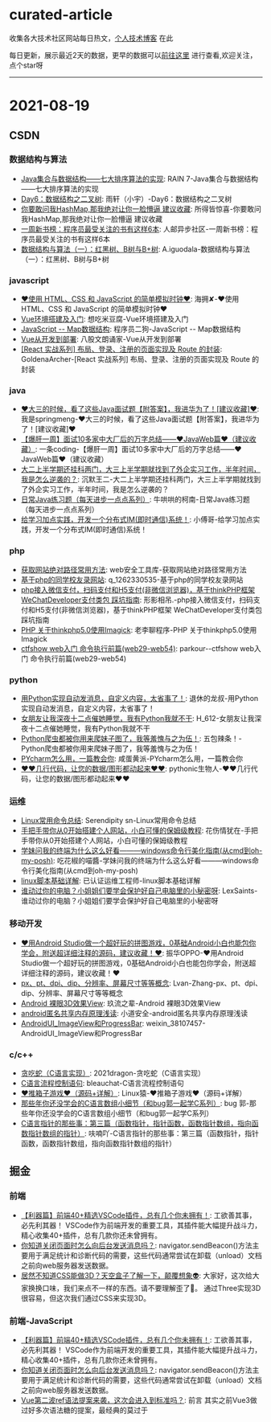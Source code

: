 # curated-article
收集各大技术社区网站每日热文，[个人技术博客](https://github.com/dravenww/blob) 在此

每日更新，展示最近2天的数据，更早的数据可以[前往这里](http://www.dravenwu.top) 进行查看,欢迎关注，点个star呀

<hr/> 

# 2021-08-19 
## CSDN 
### 数据结构与算法 
- [Java集合与数据结构——七大排序算法的实现](https://blog.csdn.net/rain67/article/details/119302122): RAIN 7-Java集合与数据结构——七大排序算法的实现 
- [Day6：数据结构之二叉树](https://blog.csdn.net/weixin_46873777/article/details/119733336): 雨轩（小宇）-Day6：数据结构之二叉树 
- [你要敢问我HashMap,那我绝对让你一脸懵逼 建议收藏](https://blog.csdn.net/TZ845195485/article/details/119682253): 所得皆惊喜-你要敢问我HashMap,那我绝对让你一脸懵逼 建议收藏 
- [一周新书榜：程序员最受关注的书有这样6本](https://blog.csdn.net/epubit17/article/details/119724376): 人邮异步社区-一周新书榜：程序员最受关注的书有这样6本 
- [数据结构与算法（一）：红黑树、B树与B+树](https://blog.csdn.net/weixin_48922154/article/details/119730802): A.iguodala-数据结构与算法（一）：红黑树、B树与B+树 

### javascript 
- [❤️使用 HTML、CSS 和 JavaScript 的简单模拟时钟❤️](https://blog.csdn.net/qq_44273429/article/details/119724717): 海拥✘-❤️使用 HTML、CSS 和 JavaScript 的简单模拟时钟❤️ 
- [Vue环境搭建及入门](https://blog.csdn.net/weixin_50823456/article/details/119786797): 想吃米豆腐-Vue环境搭建及入门 
- [JavaScript -- Map数据结构](https://blog.csdn.net/m0_47901007/article/details/119760835): 程序员二狗-JavaScript -- Map数据结构 
- [Vue从开发到部署](https://blog.csdn.net/qq_43768530/article/details/119789986): 八股文朗诵家-Vue从开发到部署 
- [[React 实战系列] 布局、登录、注册的页面实现及 Route 的封装](https://blog.csdn.net/weixin_42938619/article/details/119765349): GoldenaArcher-[React 实战系列] 布局、登录、注册的页面实现及 Route 的封装 

### java 
- [❤️大三的时候，看了这些Java面试题【附答案】，我进华为了！[建议收藏]❤️](https://blog.csdn.net/mengchuan6666/article/details/119771358): 我是springmeng-❤️大三的时候，看了这些Java面试题【附答案】，我进华为了！[建议收藏]❤️ 
- [【爆肝一周】面试10多家中大厂后的万字总结——❤️JavaWeb篇❤️（建议收藏）](https://blog.csdn.net/skylibiao/article/details/119782272): 一条coding-【爆肝一周】面试10多家中大厂后的万字总结——❤️JavaWeb篇❤️（建议收藏） 
- [大二上半学期还挂科两门，大三上半学期就找到了外企实习工作，半年时间，我是怎么逆袭的？](https://blog.csdn.net/qing_gee/article/details/119751059): 沉默王二-大二上半学期还挂科两门，大三上半学期就找到了外企实习工作，半年时间，我是怎么逆袭的？ 
- [日常Java练习题（每天进步一点点系列）](https://blog.csdn.net/weixin_43883917/article/details/119790970): 牛哄哄的柯南-日常Java练习题（每天进步一点点系列） 
- [给学习加点实践，开发一个分布式IM(即时通信)系统！](https://blog.csdn.net/Yao__Shun__Yu/article/details/119763582): 小傅哥-给学习加点实践，开发一个分布式IM(即时通信)系统！ 

### php 
- [获取网站绝对路径常用方法](https://blog.csdn.net/weixin_41489908/article/details/119716382): web安全工具库-获取网站绝对路径常用方法 
- [基于php的同学校友录网站](https://blog.csdn.net/q_1262330535/article/details/119674550): q_1262330535-基于php的同学校友录网站 
- [php接入微信支付，扫码支付和H5支付(非微信浏览器)，基于thinkPHP框架 WeChatDeveloper支付类包 踩坑指南](https://blog.csdn.net/weixin_45809825/article/details/119751942): 形影相吊.-php接入微信支付，扫码支付和H5支付(非微信浏览器)，基于thinkPHP框架 WeChatDeveloper支付类包 踩坑指南 
- [PHP 关于thinkphp5.0使用Imagick](https://blog.csdn.net/qq_29518171/article/details/119737535): 老李聊程序-PHP 关于thinkphp5.0使用Imagick 
- [ctfshow web入门 命令执行前篇(web29-web54)](https://blog.csdn.net/ccfly1012/article/details/119790179): parkour--ctfshow web入门 命令执行前篇(web29-web54) 

### python 
- [用Python实现自动发消息，自定义内容，太省事了！](https://blog.csdn.net/zhiguigu/article/details/119729103): 退休的龙叔-用Python实现自动发消息，自定义内容，太省事了！ 
- [女朋友让我深夜十二点催她睡觉，我有Python我就不干](https://blog.csdn.net/weixin_52132159/article/details/119785717): H_612-女朋友让我深夜十二点催她睡觉，我有Python我就不干 
- [Python爬虫都被你用来爬妹子图了，我等羞愧与之为伍！](https://blog.csdn.net/AI19970205/article/details/119676901): 五包辣条！-Python爬虫都被你用来爬妹子图了，我等羞愧与之为伍！ 
- [PYcharm怎么用，一篇教会你](https://blog.csdn.net/hanjinjuan/article/details/119766961): 咸蛋黄派-PYcharm怎么用，一篇教会你 
- [❤️❤️几行代码，让您的数据/图形都动起来❤️❤️](https://blog.csdn.net/qq_21478261/article/details/119685149): pythonic生物人-❤️❤️几行代码，让您的数据/图形都动起来❤️❤️ 

### 运维 
- [Linux常用命令总结](https://blog.csdn.net/qq_45704528/article/details/119720386): Serendipity  sn-Linux常用命令总结 
- [手把手带你从0开始搭建个人网站，小白可懂的保姆级教程](https://blog.csdn.net/qq_31762741/article/details/119719271): 花伤情犹在-手把手带你从0开始搭建个人网站，小白可懂的保姆级教程 
- [学妹问我的终端为什么这么好看———windows命令行美化指南(从cmd到oh-my-posh)](https://blog.csdn.net/m0_51908955/article/details/119790643): 吃花椒的喵醬-学妹问我的终端为什么这么好看———windows命令行美化指南(从cmd到oh-my-posh) 
- [linux脚本基础详解](https://blog.csdn.net/qq_60200126/article/details/119740400): 已认证运维工程师-linux脚本基础详解 
- [谁动过你的电脑？小姐姐们要学会保护好自己电脑里的小秘密呀](https://blog.csdn.net/weixin_42350212/article/details/119655813): LexSaints-谁动过你的电脑？小姐姐们要学会保护好自己电脑里的小秘密呀 

### 移动开发 
- [❤️用Android Studio做一个超好玩的拼图游戏，0基础Android小白也能包你学会，附送超详细注释的源码，建议收藏！❤️](https://blog.csdn.net/qq_42257666/article/details/119753810): 振华OPPO-❤️用Android Studio做一个超好玩的拼图游戏，0基础Android小白也能包你学会，附送超详细注释的源码，建议收藏！❤️ 
- [px、pt、dpi、dip、分辨率、屏幕尺寸等等概念](https://blog.csdn.net/weixin_43972437/article/details/119717046): Lvan-Zhang-px、pt、dpi、dip、分辨率、屏幕尺寸等等概念 
- [Android 裸眼3D效果View](https://blog.csdn.net/number_cmd9/article/details/119722039): 玖流之辈-Android 裸眼3D效果View 
- [android匿名共享内存原理浅读](https://blog.csdn.net/c_kongfei/article/details/119790367): 小道安全-android匿名共享内存原理浅读 
- [AndroidUI_ImageView和ProgressBar](https://blog.csdn.net/weixin_38107457/article/details/119791694): weixin_38107457-AndroidUI_ImageView和ProgressBar 

### c/c++ 
- [贪吃蛇（C语言实现）](https://blog.csdn.net/chenlong_cxy/article/details/119765659): 2021dragon-贪吃蛇（C语言实现） 
- [C语言流程控制语句](https://blog.csdn.net/bleauchat/article/details/119741644): bleauchat-C语言流程控制语句 
- [❤️推箱子游戏❤️（源码+详解）](https://blog.csdn.net/u011074149/article/details/119771312): Linux猿-❤️推箱子游戏❤️（源码+详解） 
- [那些年你还没学会的C语言数组小细节（和bug郭一起学C系列）](https://blog.csdn.net/weixin_52345071/article/details/119720553): bug 郭-那些年你还没学会的C语言数组小细节（和bug郭一起学C系列） 
- [C语言指针的那些事：第三篇（函数指针，指针函数，函数指针数组，指向函数指针数组的指针）](https://blog.csdn.net/m0_46606290/article/details/119714281): 呋喃吖-C语言指针的那些事：第三篇（函数指针，指针函数，函数指针数组，指向函数指针数组的指针） 

## 掘金 
### 前端 
- [【利器篇】前端40+精选VSCode插件，总有几个你未拥有！](https://juejin.cn/post/6997186741866070023): 工欲善其事，必先利其器！ VSCode作为前端开发的重要工具，其插件能大幅提升战斗力，精心收集40+插件，总有几款你还未曾拥有。 
- [你知道关闭页面时怎么向后台发送消息吗？](https://juejin.cn/post/6997016317635084319): navigator.sendBeacon()方法主要用于满足统计和诊断代码的需要，这些代码通常尝试在卸载（unload）文档之前向web服务器发送数据。 
- [居然不知道CSS能做3D？天空盒子了解一下，颠覆想象👽](https://juejin.cn/post/6997697496176820255): 大家好，这次给大家换换口味，我们来点不一样的东西。请不要理解歪了🐶。 通过Three实现3D很容易，但这次我们通过CSS来实现3D。 

### 前端-JavaScript 
- [【利器篇】前端40+精选VSCode插件，总有几个你未拥有！](https://juejin.cn/post/6997186741866070023): 工欲善其事，必先利其器！ VSCode作为前端开发的重要工具，其插件能大幅提升战斗力，精心收集40+插件，总有几款你还未曾拥有。 
- [你知道关闭页面时怎么向后台发送消息吗？](https://juejin.cn/post/6997016317635084319): navigator.sendBeacon()方法主要用于满足统计和诊断代码的需要，这些代码通常尝试在卸载（unload）文档之前向web服务器发送数据。 
- [Vue第二波ref语法提案来袭，这次会进入到标准吗？](https://juejin.cn/post/6997186627781001229): 前言 其实之前Vue3做过好多次语法糖的提案，最经典的莫过于<script setup>提案。但一开始这个提案夹杂着ref语法糖，所以很多批评的声音接踵而来：什么Vue又开始创造新概念啦、不忠于Jav 

### 前端-Vue.js 
- [Vue第二波ref语法提案来袭，这次会进入到标准吗？](https://juejin.cn/post/6997186627781001229): 前言 其实之前Vue3做过好多次语法糖的提案，最经典的莫过于<script setup>提案。但一开始这个提案夹杂着ref语法糖，所以很多批评的声音接踵而来：什么Vue又开始创造新概念啦、不忠于Jav 
- [Vue 3.2 发布了，那尤雨溪是怎么发布 Vue.js 的？](https://juejin.cn/post/6997943192851054606): 1. 熟悉 vuejs 发布流程 2. 学会调试 nodejs 代码 3. 动手优化公司项目发布流程 
- [App开发新选择：使用 Vue Native 构建移动应用](https://juejin.cn/post/6997293636681482253): Vue Native 是一个 JavaScript 框架，旨在使用 JavaScript 构建可以在 Android 和 iOS 上运行的跨平台移动应用程序。通过封装 React Native，开发人 

### 前端-React.js 
- [vite + react + ts 手摸手做项目系列二 （实战篇）](https://juejin.cn/post/6997560918418653198): 传送门 vite + react + ts 手摸手做项目系列一 （项目配置篇） github地址（github的更新速度比文档要快，文档要追加大量注释）github地址 前言 这篇实战篇文章，我改了很 
- [5 分钟搞懂面试官必问 React 题（一）](https://juejin.cn/post/6997269945394397197): 这是我参与8月更文挑战的第17天，活动详情查看：8月更文挑战 说说对 React Hooks 的理解？解决了什么问题？ 一、是什么 Hook 是 React 16.8 的新增特性。它可以让你在不编写  
- [React状态管理一些思考（中篇）--Redux](https://juejin.cn/post/6997376981599780878): Redux是Dan Abramov在2015年发布，是React生态里最火的状态管理库，源码十分的简洁，但是其扩展的生态却十分丰富，设计思想非常🐂，下面让我们一起来学习... 

### 前端-CSS 
- [居然不知道CSS能做3D？天空盒子了解一下，颠覆想象👽](https://juejin.cn/post/6997697496176820255): 大家好，这次给大家换换口味，我们来点不一样的东西。请不要理解歪了🐶。 通过Three实现3D很容易，但这次我们通过CSS来实现3D。 
- [CSS 奇思妙想 | 使用 resize 实现强大的图片拖拽切换预览功能](https://juejin.cn/post/6997224854554411045): 本文将介绍一个非常有意思的功能，使用纯 CSS 利用 resize 实现强大的图片切换预览功能。类似于这样： 思路 首先，要实现这样一个效果如果不要求可以拖拽，其实有非常多的办法。 将两张图片叠加在一 
- [🥕初识当红框架Tailwind CSS](https://juejin.cn/post/6997011885547585549): Tailwind CSS 是一个功能类优先的 CSS 框架，它集成了诸如 `flex`, `pt-4`, `text-center` 和 `rotate-90` 这样的的类，它们能直接在脚本标记语言中 

### 前端-算法 
- [LeetCode 79.单词搜索 - JavaScript（深度优先遍历 + 回溯）](https://juejin.cn/post/6997605748544913415): 这是我参与8月更文挑战的第18天，活动详情查看：8月更文挑战 LeetCode 79.单词搜索 - JavaScript 题目描述 给定一个二维网格和一个单词，找出该单词是否存在于网格中。 单词必须按 
- [LeetCode 53.最大子序列和 - JavaScript(DP+原地DP+贪心+分治)](https://juejin.cn/post/6997282118980075528): 这是我参与8月更文挑战的第17天，活动详情查看：8月更文挑战 LeetCode 53.最大子序列和 - JavaScript 题目描述：给定一个整数数组 nums ，找到一个具有最大和的连续子数组（子 
- [Code review 居然是个数学问题? 从二向箔说起！](https://juejin.cn/post/6997233078972186654): 写代码有两件最重要的事情，一是仰望星空，二是脚踏实地。在搞code review之前，我们先看一张星空的图，梵高的星空： 看到了这张星空，不知道读过《三体》的同学是不是联想到了二向箔。 即使是没有看过 

### 前端-面试 
- [「硬核JS」图解Promise迷惑行为｜运行机制补充](https://juejin.cn/post/6997968693414084644): 如果你对Promise+Eventloop相关执行顺序相关的题目感到无语以及不解，那可能需要看看此文，彻底Get Promise的执行顺序！ 
- [5 分钟搞懂面试官必问 React 题（一）](https://juejin.cn/post/6997269945394397197): 这是我参与8月更文挑战的第17天，活动详情查看：8月更文挑战 说说对 React Hooks 的理解？解决了什么问题？ 一、是什么 Hook 是 React 16.8 的新增特性。它可以让你在不编写  
- [零代码以“王者荣耀”为例解析设计七原则，助你面试拿“五杀”](https://juejin.cn/post/6997010742553608223): 面试设计原则还在死记硬背？一文助你深入理解设计模式七大原则。 所有举例都是王者荣耀相关内容，为了增加阅读兴趣和方便掌握这个七大原则，我已经用尽毕生所学，进来看看吧~ 

### 前端-TypeScript 
- [Typescript 类型的本质是什么](https://juejin.cn/post/6997465633432535047): 类型 类型指的是变量的类型，而变量是一块内存空间，不同类型的变量会占用不同的字节数，而且可以做的操作也不同。number、boolean、string 等类型的变量会占用不同的内存大小。 类型分为基础 
- [使用vue3.x + typescript + tsx基于element-plus开发一个搜索组件](https://juejin.cn/post/6997796393460957215): 简介 由于业务需要，本人需要开发一个基于element-plus的表单组件集成的搜索组件（效果如下图），效果为通过对组件以JSON Schema的方式传入配置项的json达到动态渲染的效果。本文主要记 
- [TypeScript-函数详解](https://juejin.cn/post/6997237723534737422): TypeScript日常学习笔记整理，如有不对，希望大家多多指教，同时，我也希望自己的整理的东西，能帮助一些同学，让我们共同进步 

### 前端-Node.js 
- [【玩转掘金】 我的赞，我的💗，都给了谁，有你吗？](https://juejin.cn/post/6997558431481593893): 进入个人主页一看，自己已经给别人点赞过千了，我滴个神。我的这些💗，都给了谁呢，追寻真像，自己动手实现一个吧。 
- [带你入坑Nodejs(七)](https://juejin.cn/post/6997208508458336292): 这是我参与8月更文挑战的第13天，活动详情查看:8月更文挑战 不要纳闷怎么讲数据库了，后续会讲到 node 链接数据库操作数据库，所有先讲一下MySQL数据库 MySQL数据库 1.1 什么是数据库  
- [从koa-body入手分析Node.js文件上传流程](https://juejin.cn/post/6997060777462988837): 如何在Koa服务中处理接收上传的文件数据？ 为什么配置了multipart就可以在ctx.request.files拿到呢？ koa-body是如何进行处理的呢？ 

### 前端-Webpack 
- [我的webpack进化史-构建篇](https://juejin.cn/post/6997714049219690532): webpack热更新是如何实现？babel是干什么的？webpack中react，vue是如何加载的？ 
- [webpack5升级指南（附打包性能优化大全）](https://juejin.cn/post/6997227418113032200): webpack5升级有哪些问题，升级webpack5之后如何做性能优化，哪些优化项是比较重要的？这篇文章告诉你答案 
- [wp2vite ~ 让webpack项目支持vite](https://juejin.cn/post/6997235570300682248): 一个前端项目转换工具，可以让webpack项目支持vite。 wp2vite 不会删除你的项目的webpack的配置文件，但是会在你的项目中插入vite的配置文件。 

### 前端-微信小程序 

### 前端-HTML 
- [静态网页与动态网页有什么区别？](https://juejin.cn/post/6997271802867089416): 本文已参与掘金创作者训练营第三期「高产更文」赛道，详情查看：掘力计划｜创作者训练营第三期正在进行，「写」出个人影响力。 什么是网页？ 首先，我们需要了解什么是网页和网站，以及它们有何不同。为此，让我们 
- [【HTML干货分享 | 建议收藏】挑战最短时间带你走进HTML（十八）](https://juejin.cn/post/6997535282757287950): 感激相遇 你好 我是阿ken transition-property 属性用于指定应用过渡效果的 CSS 属性的名称，其过渡效果通常在用户将指针移动到元素上时发生。当指定的 CSS 属性改变时，过渡效 
- [使用 HTML、CSS、JS 和 API 制作一个很棒的天气 Web 应用程序](https://juejin.cn/post/6997647786632019999): 本文已参与掘金创作者训练营第三期「高产更文」赛道，详情查看：掘力计划｜创作者训练营第三期正在进行，「写」出个人影响力。 ⛅ Weather.io ☔ 很高兴又见面了！😊 今天我将制作一个很棒的🌦天气应 

### 前端-Flutter 
- [Flutter 重识 NestedScrollView ](https://juejin.cn/post/6997202342655311879): 前言 extended_nested_scroll_view 是我的第一个上传到 pub.dev 的 Flutter 组件. 一晃眼都快3年了，经历了43个版本迭代，功能稳定，代码与官方同步。 而我最 
- [在Flutter里实现一个开心农场地块布局！Web前端工程师也可以看看，作为Flutter入门。](https://juejin.cn/post/6997253893046403109): 前言 半个月前，有一位B站的小兄弟加我微信，咨询我这种地图在Flutter里如何实现... 类似的东西，我以前用flash做过，在小程序里也实现过。虽然我对Flutter不算是特别熟悉，但没觉得有多难 
- [flutter + getx 最佳实践](https://juejin.cn/post/6997283367045562375): 基于getx实现的全新flutter getx模版，适用于中大型项目的开发。最新版本的空安全、view 和 state 自动响应等功能。 

### 前端-LeetCode 
- [剑指 offer 每日两题 | 07/09](https://juejin.cn/post/6997770713549537287): 今天的题目是剑指offer的第7题和第9题，重建二叉树和使用两个栈实现队列的执行方式，如果你也有想刷算法题的想法，不妨一起呀 
- [LeetCode 102.二叉树的层次遍历 - JavaScript](https://juejin.cn/post/6997927996099133454): 这是我参与8月更文挑战的第19天，活动详情查看：8月更文挑战 LeetCode 102.二叉树的层次遍历 - JavaScript 题目描述 给定一个二叉树，返回其按层次遍历的节点值。 （即逐层地，从 
- [力扣刷题👊【290. 单词规律】](https://juejin.cn/post/6997008458646028318): 这是我参与8月更文挑战的第 16 天，活动详情查看：8月更文挑战 题目链接 290. 单词规律 题目描述 给定一种规律 pattern 和一个字符串 str ，判断 str 是否遵循相同的规律。 这里 

### 前端-浏览器 
- [ShowMeBug 中如何科学的识别用户浏览器？](https://juejin.cn/post/6998065914696433672): 用户不能直接去网上获取信息，需要一个软件作为载体去代表用户，网站的服务者可以通过 User-Agent 头来判断用户使用了什么浏览器，当然也可以根据 User-Agent 的内容来提供差异化的服务。 
- [浏览器页面渲染的核心流程详解](https://juejin.cn/post/6997362815442894879): 本文已参与掘金创作者训练营第三期「话题写作」赛道，详情查看：掘力计划｜创作者训练营第三期正在进行，「写」出个人影响力。 前言 吃饱饭才有力气写代码~ 这一部分以前也是了解的一知半解的，现在就趁这个机会 
- [彻底搞懂：浏览器从URL输入到页面展现到底发生了什么？](https://juejin.cn/post/6997345616078569508): 面试常被问到：浏览器从URL输入到页面展现到底发生了什么？这也算一个前端面试经典问题了，本文就带你彻底了解面试官到底问这个问题想让你回答些什么。 

### 后端 
- [Service层的接口是不是多此一举？](https://juejin.cn/post/6996991162707869703): 今天我们要探讨的问题是：Service层需要接口？ 现在结合我参与的项目以及阅读的一些项目源码来看。如果「项目中使用了像Spring这样的依赖注入框架，那可以不用接口」！ 先来说说为什么使用了依赖注入 
- [大学四年一路走来，我把这些私藏的算法学习工具全贡献出来了！](https://juejin.cn/post/6997188984988254222): 大家都知道，数据结构和算法一直是学习编程和求职路上的一个大的拦路虎，而且不管是大厂还是小厂，在笔试和面试时都是在重点考察数据结构+算法题。 这篇文章就把自己当时在学习数据结构和算法路上私藏的一些比较好 
- [5秒到1秒，记一次效果“非常”显著的性能优化](https://juejin.cn/post/6997944097155579934): 性能优化，有时候看起来是一个比较虚的技术需求。除非代码慢的已经让人无法忍受，否则，很少有公司会有觉悟投入资源去做这些工作。即使你有了性能指标数据，也很难说服领导做一个由耗时300ms降低到150ms的 

### Android 
- [Jetpack新成员SplashScreen：打造全新的App启动画面](https://juejin.cn/post/6997217571208445965): Jetpack框架集合默默推出了新成员SplashScreen，目的是让低版本设备能应用上Android 12全新的应用启动效果。本文带你感受它的炫酷玩法，以及探究它背后的技术原理！ 
- [【Gradle7.0】依赖统一管理的全新方式，了解一下~](https://juejin.cn/post/6997396071055900680): Gralde7.0新特性，Catalog支持在项目间共享依赖,支持在单独的文件中配置依赖，支持版本号与依赖名分离，可以在多个依赖间共享版本号，支持将经常一起使用的依赖打包成依赖组 
- [面试官还问Handler？那我要给你讲个故事](https://juejin.cn/post/6995854886386532388): 面试官，你坐好，听听我这个故事吹的怎么样？ Handler的相关博客太多了，随便一搜都一大把，但是基本都是上来就贴源码，讲姿势，短时间不太好弄明白整体的关系，和流程，本文就以生活点餐的例子再结合源码原 

### IOS 
- [解读短小精悍的 Then 框架](https://juejin.cn/post/6997222166840213534): Then 框架的核心代码不到 80 行，但是目前已经获得了 3.5k 的 star，着实让人佩服。所以我感觉一个优秀的框架不在于多么庞大，而在是不是切实解决了开发者的某个痛点，提供了确切的帮助。 
- [8天让iOS开发者上手Flutter之六](https://juejin.cn/post/6997316691839418405): 发现了一个宝藏网址，这里讲解的flutter实战比我写的靠谱多了。 准备网络数据 这一步不是很重要，提供一些假数据而已，不是重点嫌麻烦的可以跳过。 先介绍一个网址：http://rap2.taobao 
- [iOS摸鱼周报 第二十三期](https://juejin.cn/post/6996844199681196045): 本期概要 本期话题 @zhangferry：上周跟 @展菲 聊过之后，有了访谈各位博主的想法。博主 + 访谈，一方面可以给大家介绍优秀的开发者，另一方面访谈的形式方便近距离了解博主，学习他们思考和学习 

## GitHub 
### Javascript 
- [axios/axios](https://github.com/axios/axios): Promise based HTTP client for the browser and node.js 
- [ryanmcdermott/clean-code-javascript](https://github.com/ryanmcdermott/clean-code-javascript): Clean Code concepts adapted for JavaScript 
- [lutzroeder/netron](https://github.com/lutzroeder/netron): Visualizer for neural network, deep learning, and machine learning models 
- [smiek2221/scripts](https://github.com/smiek2221/scripts):  
- [cypress-io/cypress](https://github.com/cypress-io/cypress): Fast, easy and reliable testing for anything that runs in a browser. 
- [microsoft/playwright](https://github.com/microsoft/playwright): Node.js library to automate Chromium, Firefox and WebKit with a single API 
- [Marak/faker.js](https://github.com/Marak/faker.js): generate massive amounts of realistic fake data in Node.js and the browser 
- [Leaflet/Leaflet](https://github.com/Leaflet/Leaflet): JavaScript library for mobile-friendly interactive maps 
- [Koenkk/zigbee2mqtt](https://github.com/Koenkk/zigbee2mqtt): Zigbeeto MQTT bridge, get rid of your proprietary Zigbee bridges 
- [OAI/OpenAPI-Specification](https://github.com/OAI/OpenAPI-Specification): The OpenAPI Specification Repository 

### Vue 
- [anncwb/vue-vben-admin](https://github.com/anncwb/vue-vben-admin): A modern vue admin. It is based on Vue3, vite and TypeScript. It's fast！ 
- [hoppscotch/hoppscotch](https://github.com/hoppscotch/hoppscotch): Open source API development ecosystem 
- [jekip/naive-ui-admin](https://github.com/jekip/naive-ui-admin): Naive Ui Admin 是一个基于 vue3,vite2,TypeScript 的中后台解决方案，它使用了最新的前端技术栈，并提炼了典型的业务模型，页面，包括二次封装组件、动态菜单、权限校验、粒子化权限控制等功能，它可以帮助你快速搭建企业级中后台项目，相信不管是从新技术使用还是其他方面，都能帮助到你，持续更新中。 
- [cmdparkour/vue-admin-box](https://github.com/cmdparkour/vue-admin-box): element-plus and vue3 admin box. 
- [beekeeper-studio/beekeeper-studio](https://github.com/beekeeper-studio/beekeeper-studio): Modern and easy to use SQL client for MySQL, Postgres, SQLite, SQL Server, and more. Linux, MacOS, and Windows. 
- [element-plus/element-plus](https://github.com/element-plus/element-plus): A Vue.js 3.0 UI Library made by Element team 
- [ElemeFE/element](https://github.com/ElemeFE/element): A Vue.js 2.0 UI Toolkit for Web 
- [iczer/vue-antd-admin](https://github.com/iczer/vue-antd-admin): Ant Design Pro's implementation with Vue 
- [vuejs/docs](https://github.com/vuejs/docs): Vue 3 core documentation 
- [vueComponent/ant-design-vue-pro](https://github.com/vueComponent/ant-design-vue-pro): 👨🏻‍💻👩🏻‍💻 Use Ant Design Vue like a Pro! 

### Typescript 
- [antfu/vitesse](https://github.com/antfu/vitesse): Opinionated Vite Starter Template 
- [microsoft/vscode](https://github.com/microsoft/vscode): Visual Studio Code 
- [angular/components](https://github.com/angular/components): Component infrastructure and Material Design components for Angular 
- [calendso/calendso](https://github.com/calendso/calendso): The open-source Calendly alternative. 
- [appsmithorg/appsmith](https://github.com/appsmithorg/appsmith): Build custom CRUD apps that talk to any API or database. All without HTML or CSS. 
- [facebook/flipper](https://github.com/facebook/flipper): A desktop debugging platform for mobile developers. 
- [hashicorp/terraform-cdk](https://github.com/hashicorp/terraform-cdk): Define infrastructure resources using programming constructs and provision them using HashiCorp Terraform 
- [alibaba/designable](https://github.com/alibaba/designable): Make everything designable 
- [apollographql/apollo-client](https://github.com/apollographql/apollo-client): A fully-featured, production ready caching GraphQL client for every UI framework and GraphQL server. 
- [eclipse-theia/theia](https://github.com/eclipse-theia/theia): Eclipse Theia is a cloud & desktop IDE framework implemented in TypeScript. 

### Python 
- [ms-jpq/coq_nvim](https://github.com/ms-jpq/coq_nvim): Fast as FUCK nvim completion. SQLite, concurrent scheduler, hundreds of hours of optimization. 
- [babysor/Realtime-Voice-Clone-Chinese](https://github.com/babysor/Realtime-Voice-Clone-Chinese): AI拟声: 5秒内克隆您的声音并生成任意语音内容 Clone a voice in 5 seconds to generate arbitrary speech in real-time 
- [swisskyrepo/PayloadsAllTheThings](https://github.com/swisskyrepo/PayloadsAllTheThings): A list of useful payloads and bypass for Web Application Security and Pentest/CTF 
- [andymccurdy/redis-py](https://github.com/andymccurdy/redis-py): Redis Python Client 
- [pandas-dev/pandas](https://github.com/pandas-dev/pandas): Flexible and powerful data analysis / manipulation library for Python, providing labeled data structures similar to R data.frame objects, statistical functions, and much more 
- [bokeh/bokeh](https://github.com/bokeh/bokeh): Interactive Data Visualization in the browser, from Python 
- [freqtrade/freqtrade](https://github.com/freqtrade/freqtrade): Free, open source crypto trading bot 
- [rwightman/pytorch-image-models](https://github.com/rwightman/pytorch-image-models): PyTorch image models, scripts, pretrained weights -- ResNet, ResNeXT, EfficientNet, EfficientNetV2, NFNet, Vision Transformer, MixNet, MobileNet-V3/V2, RegNet, DPN, CSPNet, and more 
- [PaddlePaddle/PaddleSeg](https://github.com/PaddlePaddle/PaddleSeg): End-to-end image segmentation kit based on PaddlePaddle. 
- [Udyz/proxyshell-auto](https://github.com/Udyz/proxyshell-auto): Automatic ProxyShell Exploit 

### Go 
- [go-sql-driver/mysql](https://github.com/go-sql-driver/mysql): Go MySQL Driver is a MySQL driver for Go's (golang) database/sql package 
- [grafana/k6](https://github.com/grafana/k6): A modern load testing tool, using Go and JavaScript - 
- [banzaicloud/bank-vaults](https://github.com/banzaicloud/bank-vaults): A Vault swiss-army knife: a K8s operator, Go client with automatic token renewal, automatic configuration, multiple unseal options and more. A CLI tool to init, unseal and configure Vault (auth methods, secret engines). Direct secret injection into Pods. 
- [filecoin-project/lotus](https://github.com/filecoin-project/lotus): Implementation of the Filecoin protocol, written in Go 
- [aws/aws-sdk-go](https://github.com/aws/aws-sdk-go): AWS SDK for the Go programming language. 
- [crossplane/crossplane](https://github.com/crossplane/crossplane): Manage any infrastructure your applications need directly from Kubernetes 
- [mattn/go-generics-example](https://github.com/mattn/go-generics-example): Example code for Go generics 
- [drk1wi/Modlishka](https://github.com/drk1wi/Modlishka): Modlishka. Reverse Proxy. 
- [naiba/nezha](https://github.com/naiba/nezha): 哪吒监控 一站式轻监控轻运维系统。支持系统状态、HTTP、TCP、Ping 监控报警，命令批量执行和计划任务。 
- [golang/go](https://github.com/golang/go): The Go programming language 

### Php 
- [stevenlei/codingstarter-forum](https://github.com/stevenlei/codingstarter-forum):  
- [symfony/symfony](https://github.com/symfony/symfony): The Symfony PHP framework 
- [magento/magento2](https://github.com/magento/magento2): All Submissions you make to Magento Inc. ("Magento") through GitHub are subject to the following terms and conditions: (1) You grant Magento a perpetual, worldwide, non-exclusive, no charge, royalty free, irrevocable license under your applicable copyrights and patents to reproduce, prepare derivative works of, display, publically perform, subli… 
- [jeroennoten/Laravel-AdminLTE](https://github.com/jeroennoten/Laravel-AdminLTE): Easy AdminLTE integration with Laravel 
- [krayin/laravel-crm](https://github.com/krayin/laravel-crm): Free & Opensource Laravel CRM solution for SMEs and Enterprises for complete customer lifecycle management. 
- [codeigniter4/CodeIgniter4](https://github.com/codeigniter4/CodeIgniter4): Open Source PHP Framework (originally from EllisLab) 
- [koel/koel](https://github.com/koel/koel): A personal music streaming server that works. 
- [elementor/elementor](https://github.com/elementor/elementor): The most advanced frontend drag & drop page builder. Create high-end, pixel perfect websites at record speeds. Any theme, any page, any design. 
- [snipe/snipe-it](https://github.com/snipe/snipe-it): A free open source IT asset/license management system 
- [spatie/laravel-permission](https://github.com/spatie/laravel-permission): Associate users with roles and permissions 

### Rust 
- [tauri-apps/tauri](https://github.com/tauri-apps/tauri): Build smaller, faster, and more secure desktop applications with a web frontend. 
- [metaplex-foundation/metaplex](https://github.com/metaplex-foundation/metaplex): The Metaplex protocol 
- [Spu7Nix/SPWN-language](https://github.com/Spu7Nix/SPWN-language): A language for Geometry Dash triggers 
- [diesel-rs/diesel](https://github.com/diesel-rs/diesel): A safe, extensible ORM and Query Builder for Rust 
- [jpochyla/psst](https://github.com/jpochyla/psst): Fast and multi-platform Spotify client with native GUI 
- [gfx-rs/wgpu](https://github.com/gfx-rs/wgpu): Safe and portable GPU abstraction in Rust, implementing WebGPU API. 
- [apache/arrow-datafusion](https://github.com/apache/arrow-datafusion): Apache Arrow DataFusion and Ballista query engines 
- [rust-unofficial/awesome-rust](https://github.com/rust-unofficial/awesome-rust): A curated list of Rust code and resources. 
- [rust-lang/rust-clippy](https://github.com/rust-lang/rust-clippy): A bunch of lints to catch common mistakes and improve your Rust code 
- [project-serum/anchor](https://github.com/project-serum/anchor): Solana Sealevel Framework 

### Object-C 
- [SDWebImage/SDWebImage](https://github.com/SDWebImage/SDWebImage): Asynchronous image downloader with cache support as a UIImageView category 
- [Instagram/IGListKit](https://github.com/Instagram/IGListKit): A data-driven UICollectionView framework for building fast and flexible lists. 
- [WenchaoD/FSCalendar](https://github.com/WenchaoD/FSCalendar): A fully customizable iOS calendar library, compatible with Objective-C and Swift 
- [realm/realm-cocoa](https://github.com/realm/realm-cocoa): Realm is a mobile database: a replacement for Core Data & SQLite 
- [firebase/firebase-ios-sdk](https://github.com/firebase/firebase-ios-sdk): Firebase iOS SDK 
- [AFNetworking/AFNetworking](https://github.com/AFNetworking/AFNetworking): A delightful networking framework for iOS, macOS, watchOS, and tvOS. 
- [adjust/ios_sdk](https://github.com/adjust/ios_sdk): This is the iOS SDK of 
- [facebook/facebook-ios-sdk](https://github.com/facebook/facebook-ios-sdk): Used to integrate the Facebook Platform with your iOS & tvOS apps. 
- [expo/expo](https://github.com/expo/expo): An open-source platform for making universal native apps with React. Expo runs on Android, iOS, and the web. 
- [jdg/MBProgressHUD](https://github.com/jdg/MBProgressHUD): MBProgressHUD + Customizations 



<hr/> 

# 2021-08-18 
## CSDN 
### 数据结构与算法 
- [Java集合与数据结构——七大排序算法的实现](https://blog.csdn.net/rain67/article/details/119302122): RAIN 7-Java集合与数据结构——七大排序算法的实现 
- [❤️《画解数据结构》全网最全栈总结，九个动画组图轮播，不懂都难❤️（建议收藏）](https://blog.csdn.net/WhereIsHeroFrom/article/details/119580434): 英雄哪里出来-❤️《画解数据结构》全网最全栈总结，九个动画组图轮播，不懂都难❤️（建议收藏） 
- [日常Java练习题（每天进步一点点系列）](https://blog.csdn.net/weixin_43883917/article/details/119760857): 牛哄哄的柯南-日常Java练习题（每天进步一点点系列） 
- [大学四年一路走来，我把这些私藏的算法学习工具全贡献出来了！](https://blog.csdn.net/wangshuaiwsws95/article/details/119747356): CodeSheep程序羊-大学四年一路走来，我把这些私藏的算法学习工具全贡献出来了！ 
- [Day6：数据结构之二叉树](https://blog.csdn.net/weixin_46873777/article/details/119733336): 雨轩（小宇）-Day6：数据结构之二叉树 

### javascript 
- [❤️使用 HTML、CSS 和 JavaScript 的简单模拟时钟❤️](https://blog.csdn.net/qq_44273429/article/details/119724717): 海拥✘-❤️使用 HTML、CSS 和 JavaScript 的简单模拟时钟❤️ 
- [[React 实战系列] 布局、登录、注册的页面实现及 Route 的封装](https://blog.csdn.net/weixin_42938619/article/details/119765349): GoldenaArcher-[React 实战系列] 布局、登录、注册的页面实现及 Route 的封装 
- [springboot+vue前后端分离项目（后台管理系统）](https://blog.csdn.net/qq_52050769/article/details/119685283): 先养只猫-springboot+vue前后端分离项目（后台管理系统） 
- [大三实训，我用Nodejs和Vue3以及Typescript做了一个关于医院的后台管理系统 ❥(^_-)](https://blog.csdn.net/weixin_47339511/article/details/119677942): Lsx-codeShare-大三实训，我用Nodejs和Vue3以及Typescript做了一个关于医院的后台管理系统 ❥(^_-) 
- [JavaScript中开发常用方法-总结-持续更新](https://blog.csdn.net/JackieDYH/article/details/119753987): JackieDYH-JavaScript中开发常用方法-总结-持续更新 

### java 
- [Java岗大厂面试百日冲刺 - 日积月累，每日三题【Day35】—— JVM2](https://blog.csdn.net/qq_39390545/article/details/119733895): _陈哈哈-Java岗大厂面试百日冲刺 - 日积月累，每日三题【Day35】—— JVM2 
- [大二上半学期还挂科两门，大三上半学期就找到了外企实习工作，半年时间，我是怎么逆袭的？](https://blog.csdn.net/qing_gee/article/details/119751059): 沉默王二-大二上半学期还挂科两门，大三上半学期就找到了外企实习工作，半年时间，我是怎么逆袭的？ 
- [给学习加点实践，开发一个分布式IM(即时通信)系统！](https://blog.csdn.net/Yao__Shun__Yu/article/details/119763582): 小傅哥-给学习加点实践，开发一个分布式IM(即时通信)系统！ 
- [我用多线程进一步优化了亿级流量电商业务下的海量数据校对系统，性能再次提升了200%！！（全程干货，建议收藏）](https://blog.csdn.net/l1028386804/article/details/119724650): 冰 河-我用多线程进一步优化了亿级流量电商业务下的海量数据校对系统，性能再次提升了200%！！（全程干货，建议收藏） 
- [面试必问的 JVM 类加载机制，你懂了吗？](https://blog.csdn.net/v123411739/article/details/119700990): 程序员囧辉-面试必问的 JVM 类加载机制，你懂了吗？ 

### php 
- [获取网站绝对路径常用方法](https://blog.csdn.net/weixin_41489908/article/details/119716382): web安全工具库-获取网站绝对路径常用方法 
- [基于php的同学校友录网站](https://blog.csdn.net/q_1262330535/article/details/119674550): q_1262330535-基于php的同学校友录网站 
- [php接入微信支付，扫码支付和H5支付(非微信浏览器)，基于thinkPHP框架 WeChatDeveloper支付类包 踩坑指南](https://blog.csdn.net/weixin_45809825/article/details/119751942): 形影相吊.-php接入微信支付，扫码支付和H5支付(非微信浏览器)，基于thinkPHP框架 WeChatDeveloper支付类包 踩坑指南 
- [PHP接口（interface）和抽象类（abstract）的区别](https://blog.csdn.net/weixin_41635750/article/details/119753944): autofelix-PHP接口（interface）和抽象类（abstract）的区别 
- [PHP 关于thinkphp5.0使用Imagick](https://blog.csdn.net/qq_29518171/article/details/119737535): 老李聊程序-PHP 关于thinkphp5.0使用Imagick 

### python 
- [❤️❤️几行代码，让您的数据/图形都动起来❤️❤️](https://blog.csdn.net/qq_21478261/article/details/119685149): pythonic生物人-❤️❤️几行代码，让您的数据/图形都动起来❤️❤️ 
- [谁动过你的电脑？小姐姐们要学会保护好自己电脑里的小秘密呀](https://blog.csdn.net/weixin_42350212/article/details/119655813): LexSaints-谁动过你的电脑？小姐姐们要学会保护好自己电脑里的小秘密呀 
- [Python 的图形用户界面](https://blog.csdn.net/weixin_43960383/article/details/119707904): 菇毒-Python 的图形用户界面 
- [Python类的高级函数](https://blog.csdn.net/m0_48978908/article/details/119717505): Insane_Loafer-Python类的高级函数 
- [Python小白的数学建模课-11.偏微分方程数值解法](https://blog.csdn.net/youcans/article/details/119755450): youcans-Python小白的数学建模课-11.偏微分方程数值解法 

### 运维 
- [Linux常用命令总结](https://blog.csdn.net/qq_45704528/article/details/119720386): Serendipity  sn-Linux常用命令总结 
- [手把手带你从0开始搭建个人网站，小白可懂的保姆级教程](https://blog.csdn.net/qq_31762741/article/details/119719271): 花伤情犹在-手把手带你从0开始搭建个人网站，小白可懂的保姆级教程 
- [linux脚本基础详解](https://blog.csdn.net/qq_60200126/article/details/119740400): 已认证运维工程师-linux脚本基础详解 
- [一叶知秋，一个 LED 就能入门 Linux 内核](https://blog.csdn.net/lyndon_li/article/details/119719337): Li-Yongjun-一叶知秋，一个 LED 就能入门 Linux 内核 
- [Linux常用指令(小结)](https://blog.csdn.net/m0_46233999/article/details/119533653): 相鱼南故-Linux常用指令(小结) 

### 移动开发 
- [px、pt、dpi、dip、分辨率、屏幕尺寸等等概念](https://blog.csdn.net/weixin_43972437/article/details/119717046): Lvan-Zhang-px、pt、dpi、dip、分辨率、屏幕尺寸等等概念 
- [Android 裸眼3D效果View](https://blog.csdn.net/number_cmd9/article/details/119722039): 玖流之辈-Android 裸眼3D效果View 
- [❤️手把手教你用Android Studio做一个超好玩的拼图游戏，0基础Android小白也能包你学会，附送超详细注释的源码，建议收藏！❤️](https://blog.csdn.net/qq_42257666/article/details/119753810): 振华OPPO-❤️手把手教你用Android Studio做一个超好玩的拼图游戏，0基础Android小白也能包你学会，附送超详细注释的源码，建议收藏！❤️ 
- [android 注解和反射 (入门以及使用)](https://blog.csdn.net/weixin_44819566/article/details/119726604): android超级兵-android 注解和反射 (入门以及使用) 
- [Android开发 OkHttp+客户端与服务器](https://blog.csdn.net/qq_35091074/article/details/119754294): 彬sir哥-Android开发 OkHttp+客户端与服务器 

### c/c++ 
- [俄罗斯方块（C语言实现）](https://blog.csdn.net/chenlong_cxy/article/details/119680671): 2021dragon-俄罗斯方块（C语言实现） 
- [C语言流程控制语句](https://blog.csdn.net/bleauchat/article/details/119741644): bleauchat-C语言流程控制语句 
- [那些年你还没学会的C语言数组小细节（和bug郭一起学C系列）](https://blog.csdn.net/weixin_52345071/article/details/119720553): bug 郭-那些年你还没学会的C语言数组小细节（和bug郭一起学C系列） 
- [C语言指针的那些事：第三篇（函数指针，指针函数，函数指针数组，指向函数指针数组的指针）](https://blog.csdn.net/m0_46606290/article/details/119714281): 呋喃吖-C语言指针的那些事：第三篇（函数指针，指针函数，函数指针数组，指向函数指针数组的指针） 
- [如何用纯c语言优雅地实现一个矩阵运算库](https://blog.csdn.net/maple_2014/article/details/119720296): Marc Pony-如何用纯c语言优雅地实现一个矩阵运算库 

## 掘金 
### 前端 
- [设计方案，写了才知道有多香](https://juejin.cn/post/6996819856033054756): 今天要跟大家聊聊开发流程中不起眼的环节——设计方案。你们可能没听过，也可能只是简单得走过过场，别划走，这非常重要！ 在字节，我接触到了更完善、更规范、更高效的开发 
- [【利器篇】前端40+精选VSCode插件，总有几个你未拥有！](https://juejin.cn/post/6997186741866070023): 工欲善其事，必先利其器！ VSCode作为前端开发的重要工具，其插件能大幅提升战斗力，精心收集40+插件，总有几款你还未曾拥有。 
- [百万PV商城实践系列 - 前端长列表渲染优化实战](https://juejin.cn/post/6995334008603148295): 在项目中，我们或多或少都会经历一些长列表渲染的难题，本篇文章就为大家详细的解析这类场景的解决方案。内容相对易上手，并不涉及复杂的逻辑，效果立竿见影。还等什么呢，快来看看吧。 

### 前端-JavaScript 
- [【利器篇】前端40+精选VSCode插件，总有几个你未拥有！](https://juejin.cn/post/6997186741866070023): 工欲善其事，必先利其器！ VSCode作为前端开发的重要工具，其插件能大幅提升战斗力，精心收集40+插件，总有几款你还未曾拥有。 
- [百万PV商城实践系列 - 前端长列表渲染优化实战](https://juejin.cn/post/6995334008603148295): 在项目中，我们或多或少都会经历一些长列表渲染的难题，本篇文章就为大家详细的解析这类场景的解决方案。内容相对易上手，并不涉及复杂的逻辑，效果立竿见影。还等什么呢，快来看看吧。 
- [你知道关闭页面时怎么向后台发送消息吗？](https://juejin.cn/post/6997016317635084319): navigator.sendBeacon()方法主要用于满足统计和诊断代码的需要，这些代码通常尝试在卸载（unload）文档之前向web服务器发送数据。 

### 前端-Vue.js 
- [Vue第二波ref语法提案来袭，这次会进入到标准吗？](https://juejin.cn/post/6997186627781001229): 前言 其实之前Vue3做过好多次语法糖的提案，最经典的莫过于<script setup>提案。但一开始这个提案夹杂着ref语法糖，所以很多批评的声音接踵而来：什么Vue又开始创造新概念啦、不忠于Jav 
- [【VUE】websocket重连](https://juejin.cn/post/6996945401655853069): 场景描述：手机锁屏后大约60秒，IOS会自动断开websocket连接，连接丢失了，那我们的数据也就断了 
- [【VUE】引入使用G2图表](https://juejin.cn/post/6996947997334601742): G2 是一套基于图形语法理论的可视化底层引擎，以数据驱动，提供图形语法与交互语法，具有高度的易用性和扩展性 

### 前端-React.js 
- [百万PV商城实践系列 - 前端长列表渲染优化实战](https://juejin.cn/post/6995334008603148295): 在项目中，我们或多或少都会经历一些长列表渲染的难题，本篇文章就为大家详细的解析这类场景的解决方案。内容相对易上手，并不涉及复杂的逻辑，效果立竿见影。还等什么呢，快来看看吧。 
- [vite + react + ts 手摸手做项目系列二 （实战篇）](https://juejin.cn/post/6997560918418653198): 传送门 vite + react + ts 手摸手做项目系列一 （项目配置篇） github地址（github的更新速度比文档要快，文档要追加大量注释）github地址 前言 这篇实战篇文章，我改了很 
- [5 分钟搞懂面试官必问 React 题（一）](https://juejin.cn/post/6997269945394397197): 这是我参与8月更文挑战的第17天，活动详情查看：8月更文挑战 说说对 React Hooks 的理解？解决了什么问题？ 一、是什么 Hook 是 React 16.8 的新增特性。它可以让你在不编写  

### 前端-CSS 
- [CSS 奇思妙想 | 使用 resize 实现强大的图片拖拽切换预览功能](https://juejin.cn/post/6997224854554411045): 本文将介绍一个非常有意思的功能，使用纯 CSS 利用 resize 实现强大的图片切换预览功能。类似于这样： 思路 首先，要实现这样一个效果如果不要求可以拖拽，其实有非常多的办法。 将两张图片叠加在一 
- [居然不知道CSS能做3D？天空盒子了解一下，颠覆想象👽](https://juejin.cn/post/6997697496176820255): 大家好，这次给大家换换口味，我们来点不一样的东西。请不要理解歪了🐶。 通过Three实现3D很容易，但这次我们通过CSS来实现3D。 
- [🥕初识当红框架Tailwind CSS](https://juejin.cn/post/6997011885547585549): Tailwind CSS 是一个功能类优先的 CSS 框架，它集成了诸如 `flex`, `pt-4`, `text-center` 和 `rotate-90` 这样的的类，它们能直接在脚本标记语言中 

### 前端-算法 
- [LeetCode 53.最大子序列和 - JavaScript(DP+原地DP+贪心+分治)](https://juejin.cn/post/6997282118980075528): 这是我参与8月更文挑战的第17天，活动详情查看：8月更文挑战 LeetCode 53.最大子序列和 - JavaScript 题目描述：给定一个整数数组 nums ，找到一个具有最大和的连续子数组（子 
- [LeetCode 79.单词搜索 - JavaScript（深度优先遍历 + 回溯）](https://juejin.cn/post/6997605748544913415): 这是我参与8月更文挑战的第18天，活动详情查看：8月更文挑战 LeetCode 79.单词搜索 - JavaScript 题目描述 给定一个二维网格和一个单词，找出该单词是否存在于网格中。 单词必须按 
- [Code review 居然是个数学问题? 从二向箔说起！](https://juejin.cn/post/6997233078972186654): 写代码有两件最重要的事情，一是仰望星空，二是脚踏实地。在搞code review之前，我们先看一张星空的图，梵高的星空： 看到了这张星空，不知道读过《三体》的同学是不是联想到了二向箔。 即使是没有看过 

### 前端-面试 
- [前端面试知识点（二）](https://juejin.cn/post/6996815121855021087): 前言 本文是继前端面试知识点（一）之后的第二篇面试知识点解析。在第一篇面试知识点解析中给出了 174 道面试题中的 19 道面试答案，本文将继续给出部分答案解析。 
- [从【if...else...】到【责任链】再到【composeAOP】，顺带把【传参】解决了~](https://juejin.cn/post/6996811608756322334): 本篇是又一次强有力的函数式编程之代码优化实践好文，老掘友看了直呼：针不戳！新掘友看了，赶快按下了收藏键！还有灵魂画手配图，顶啊！ 
- [金九银十，你准备好面试了吗? (附30w字前端面试题总结)](https://juejin.cn/post/6996841019094335519): “这是我参与8月更文挑战的第8天，活动详情查看： 8月更文挑战” 30W字前端面试题总结，值得收藏！ 

### 前端-TypeScript 
- [DevUI Admin 2.0 重磅发布！🥳](https://juejin.cn/post/6996923383355015205): DevUI是面向企业中后台产品的开源前端解决方案，其设计价值观基于"至简"、"沉浸"、"灵活"三种自然与人文相结合的理念，旨在为设计师、前端开发者提供标准的设计体系，并满足各类落地场景，是一款企业级开 
- [[点线面Vue3系列]把模板语法这条线串起来！（包含学习新技术的方法论）](https://juejin.cn/post/6996654736652894222): 本文字数：5570，阅读完全文大约要花费25分钟。 我把一个初学者学习新技术分成3个大阶段8个小阶段，分别是： 阶段一：入门和熟悉 先用起来：从一个工作多年的Vue初学者角度学习Vue3：初识Vue组 
- [TypeScript-函数详解](https://juejin.cn/post/6997237723534737422): TypeScript日常学习笔记整理，如有不对，希望大家多多指教，同时，我也希望自己的整理的东西，能帮助一些同学，让我们共同进步 

### 前端-Webpack 
- [学习 Webpack5 之路（优化篇）- 近 7k 字](https://juejin.cn/post/6996816316875161637): 本篇将从优化开发体验、加快编译速度、减小打包体积、加快加载速度 4 个角度出发，介绍如何对 webpack 项目进行优化。 
- [webpack快速入门教程](https://juejin.cn/post/6996665311260835854): webpack快速入门教程 1、了解Webpack相关 什么是webpack Webpack是一个模块打包器(bundler)。 在Webpack看来, 前端的所有资源文件(js/json/css/i 
- [webpack5升级指南（附打包性能优化大全）](https://juejin.cn/post/6997227418113032200): webpack5升级有哪些问题，升级webpack5之后如何做性能优化，哪些优化项是比较重要的？这篇文章告诉你答案 

### 前端-Node.js 
- [【玩转掘金】 我的赞，我的💗，都给了谁，有你吗？](https://juejin.cn/post/6997558431481593893): 进入个人主页一看，自己已经给别人点赞过千了，我滴个神。我的这些💗，都给了谁呢，追寻真像，自己动手实现一个吧。 
- [手摸手带你肝nodejs(七)](https://juejin.cn/post/6997208508458336292): 这是我参与8月更文挑战的第13天，活动详情查看:8月更文挑战 不要纳闷怎么讲数据库了，后续会讲到 node 链接数据库操作数据库，所有先讲一下MySQL数据库 MySQL数据库 1.1 什么是数据库  
- [手摸手带你肝nodejs(六)](https://juejin.cn/post/6996829739021238303): 这是我参与8月更文挑战的第12天，活动详情查看:8月更文挑战 Node中的模块化 什么是模块化 js设计之初只是为了实现表单验证这样的简单功能，没设计模块化方案，所以js天生不支持模块化 不支持模块化 

### 前端-微信小程序 
- [仿得物微信小程序（动手就会🙌）](https://juejin.cn/post/6997644572629139492): 很多小伙伴都喜欢在得物上买鞋，买设备之类的，你是否也想自己试着制作一款得物这样的APP呢，本文将帮助小白从零开始仿做得物APP微信小程序。 
- [小程序实现吸顶效果](https://juejin.cn/post/6996691578827833375): 背景是做一个日期title随着用户滑动，当滑到当前日期list数据时，有一个吸顶效果，并且该效果与原来样式不一样 
- [小程序基础-自定义日历组件](https://juejin.cn/post/6997232256234471454): 这是我参与8月更文挑战的第2天，活动详情查看：8月更文挑战 1.月份日历渲染 父组件的wxml 日历组件的wxml 2.日历事件渲染 3.以今天为分界，渲染事件 4.日期的点击事件 

### 前端-HTML 
- [【HTML干货分享 | 建议收藏】挑战最短时间带你走进HTML（十八）](https://juejin.cn/post/6997535282757287950): 感激相遇 你好 我是阿ken transition-property 属性用于指定应用过渡效果的 CSS 属性的名称，其过渡效果通常在用户将指针移动到元素上时发生。当指定的 CSS 属性改变时，过渡效 
- [静态网页与动态网页有什么区别？](https://juejin.cn/post/6997271802867089416): 本文已参与掘金创作者训练营第三期「高产更文」赛道，详情查看：掘力计划｜创作者训练营第三期正在进行，「写」出个人影响力。 什么是网页？ 首先，我们需要了解什么是网页和网站，以及它们有何不同。为此，让我们 
- [使用 HTML、CSS、JS 和 API 制作一个很棒的天气 Web 应用程序](https://juejin.cn/post/6997647786632019999): 本文已参与掘金创作者训练营第三期「高产更文」赛道，详情查看：掘力计划｜创作者训练营第三期正在进行，「写」出个人影响力。 ⛅ Weather.io ☔ 很高兴又见面了！😊 今天我将制作一个很棒的🌦天气应 

### 前端-Flutter 
- [Flutter 重识 NestedScrollView ](https://juejin.cn/post/6997202342655311879): 前言 extended_nested_scroll_view 是我的第一个上传到 pub.dev 的 Flutter 组件. 一晃眼都快3年了，经历了43个版本迭代，功能稳定，代码与官方同步。 而我最 
- [在Flutter里实现一个开心农场地块布局！Web前端工程师也可以看看，作为Flutter入门。](https://juejin.cn/post/6997253893046403109): 前言 半个月前，有一位B站的小兄弟加我微信，咨询我这种地图在Flutter里如何实现... 类似的东西，我以前用flash做过，在小程序里也实现过。虽然我对Flutter不算是特别熟悉，但没觉得有多难 
- [Flutter手势密码插件从开发到发布至pub仓库](https://juejin.cn/post/6996860982488219661): 前言 本篇记录的是使用Flutter完成手势密码的功能，大致效果如下图所示： 该手势密码的功能比较简单，下面会详细记录实现的过程，另外还会简单说明如何将该手势密码作为插件发布到pub仓库。 开始 实现 

### 前端-LeetCode 
- [算法：螺旋矩阵](https://juejin.cn/post/6996584732423094286): 给你一个m行n列的矩阵matrix，请按照顺时针螺旋顺序，返回矩阵中的所有元素，matrix矩阵所有元素范围在[-100, 100]。 
- [题19：删除链表的第N个节点](https://juejin.cn/post/6996550065049305095): 题19：删除链表的第N个节点 给你一个链表，删除链表的倒数第 n 个结点，并且返回链表的头结点。 进阶：你能尝试使用一趟扫描实现吗？ 示例 1： 示例 2： 示例 3： 提示： 解题思路： 利用双指针 
- [力扣刷题👊【290. 单词规律】](https://juejin.cn/post/6997008458646028318): 这是我参与8月更文挑战的第 16 天，活动详情查看：8月更文挑战 题目链接 290. 单词规律 题目描述 给定一种规律 pattern 和一个字符串 str ，判断 str 是否遵循相同的规律。 这里 

### 前端-浏览器 
- [说一下地址栏输入 url 后发生了什么 [ 绝了 ]](https://juejin.cn/post/6996680664082808846): 前言 这个问题相信很多童鞋在面试中都遇到过，纵使没有遇到过，起码也看到过，思考过...... 值得深思嘛 ? 值 ! 为什么 ? 笔者曾今就因为这个问题被 吊打 过，事情是这样的，某年某月的某一天 面 
- [浏览器页面渲染的核心流程详解](https://juejin.cn/post/6997362815442894879): 本文已参与掘金创作者训练营第三期「话题写作」赛道，详情查看：掘力计划｜创作者训练营第三期正在进行，「写」出个人影响力。 前言 吃饱饭才有力气写代码~ 这一部分以前也是了解的一知半解的，现在就趁这个机会 
- [浏览器缓存](https://juejin.cn/post/6996845326988476453): 这是我参与8月更文挑战的第16天，活动详情查看：8月更文挑战 在性能优化过程中，浏览器缓存是必不可少的优化环节，且浏览器缓存对于性能优化可以起到立竿见影的作用 在面试过程中，浏览器缓存的知识也是一道高 

### 后端 
- [蚂蚁金服一面：十道经典面试题解析](https://juejin.cn/post/6996803830654435335): 大家好，我是捡田螺的小男孩。最近编程讨论群有位小伙伴去蚂蚁金服面试了，以下是面试的真题，跟大家一起来讨论怎么回答。 公众号：捡田螺的小男孩 
- [Service层的接口是不是多此一举？](https://juejin.cn/post/6996991162707869703): 今天我们要探讨的问题是：Service层需要接口？ 现在结合我参与的项目以及阅读的一些项目源码来看。如果「项目中使用了像Spring这样的依赖注入框架，那可以不用接口」！ 先来说说为什么使用了依赖注入 
- [数组、链表、队列和栈，四大基础数据结构详解](https://juejin.cn/post/6996815834534379557): 开新坑了，这次是数据结构与算法专题，保证不鸽，此专题将会分为三部分： 基础数据结构 ：除了本章标题中这些还会有哈希表、树、堆等数据结构。 排序算法 ：单独介绍一些常用常见算法如，冒泡、选择、插入、 

### Android 
- [Jetpack新成员SplashScreen：打造全新的App启动画面](https://juejin.cn/post/6997217571208445965): Jetpack框架集合默默推出了新成员SplashScreen，目的是让低版本设备能应用上Android 12全新的应用启动效果。本文带你感受它的炫酷玩法，以及探究它背后的技术原理！ 
- [Android 如何拦截用户频繁操作（比如点击事件）](https://juejin.cn/post/6995881813784657956): 这是我参与8月更文挑战的第4天，活动详情查看：8月更文挑战 前言 在 Android 界面开发中，频繁操作是一个需要注意的点。 频繁操作: 频繁点击一个按钮，或者同时点击多个item，等产生的冲突情况 
- [面试官还问Handler？那我要给你讲个故事](https://juejin.cn/post/6995854886386532388): 面试官，你坐好，听听我这个故事吹的怎么样？ Handler的相关博客太多了，随便一搜都一大把，但是基本都是上来就贴源码，讲姿势，短时间不太好弄明白整体的关系，和流程，本文就以生活点餐的例子再结合源码原 

### IOS 
- [深入理解 Swift 代码覆盖率](https://juejin.cn/post/6996596951969955853): 本文通过介绍 Swift 代码覆盖率的生成原理，支持了在 CI 分布式编译和测试的场景下，将每种测试的代码覆盖率合并，最终还原得到真实的覆盖率结果。 
- [SwiftUI实战-仿写掘金APP（一）](https://juejin.cn/post/6996569783076421645): 这是我参与8月更文挑战的第13天，活动详情查看：8月更文挑战 一、TabView 首先创建页签TabView，分别创建首页、沸点、发现、小册、我几个页签对应的视图文件和文件夹。 二、首页-搜索栏 搜索 
- [解读短小精悍的 Then 框架](https://juejin.cn/post/6997222166840213534): Then 框架的核心代码不到 80 行，但是目前已经获得了 3.5k 的 star，着实让人佩服。所以我感觉一个优秀的框架不在于多么庞大，而在是不是切实解决了开发者的某个痛点，提供了确切的帮助。 

## GitHub 
### Javascript 
- [Koenkk/zigbee2mqtt](https://github.com/Koenkk/zigbee2mqtt): Zigbeeto MQTT bridge, get rid of your proprietary Zigbee bridges 
- [Leaflet/Leaflet](https://github.com/Leaflet/Leaflet): JavaScript library for mobile-friendly interactive maps 
- [blitz-js/blitz](https://github.com/blitz-js/blitz): The Fullstack React Framework — built on Next.js 
- [facebook/react-native](https://github.com/facebook/react-native): A framework for building native apps with React. 
- [appium/appium](https://github.com/appium/appium): Automation for iOS, Android, and Windows Apps. 
- [NervJS/taro](https://github.com/NervJS/taro): 开放式跨端跨框架解决方案，支持使用 React/Vue/Nerv 等框架来开发微信/京东/百度/支付宝/字节跳动/ QQ 小程序/H5/React Native 等应用。 
- [google/zx](https://github.com/google/zx): A tool for writing better scripts 
- [chartjs/Chart.js](https://github.com/chartjs/Chart.js): Simple HTML5 Charts using the <canvas> tag 
- [ryanmcdermott/clean-code-javascript](https://github.com/ryanmcdermott/clean-code-javascript): Clean Code concepts adapted for JavaScript 
- [samuelmarina/is-even](https://github.com/samuelmarina/is-even): Is a number even? 

### Vue 
- [anncwb/vue-vben-admin](https://github.com/anncwb/vue-vben-admin): A modern vue admin. It is based on Vue3, vite and TypeScript. It's fast！ 
- [lin-xin/vue-manage-system](https://github.com/lin-xin/vue-manage-system): 基于Vue3 + Element Plus 的后台管理系统解决方案 
- [ElemeFE/element](https://github.com/ElemeFE/element): A Vue.js 2.0 UI Toolkit for Web 
- [PanJiaChen/vue-element-admin](https://github.com/PanJiaChen/vue-element-admin): A magical vue admin 
- [jekip/naive-ui-admin](https://github.com/jekip/naive-ui-admin): Naive Ui Admin 是一个基于 vue3,vite2,TypeScript 的中后台解决方案，它使用了最新的前端技术栈，并提炼了典型的业务模型，页面，包括二次封装组件、动态菜单、权限校验、粒子化权限控制等功能，它可以帮助你快速搭建企业级中后台项目，相信不管是从新技术使用还是其他方面，都能帮助到你，持续更新中。 
- [macrozheng/mall-admin-web](https://github.com/macrozheng/mall-admin-web): mall-admin-web是一个电商后台管理系统的前端项目，基于Vue+Element实现。 主要包括商品管理、订单管理、会员管理、促销管理、运营管理、内容管理、统计报表、财务管理、权限管理、设置等功能。 
- [element-plus/element-plus](https://github.com/element-plus/element-plus): A Vue.js 3.0 UI Library made by Element team 
- [CryptoBlades/cryptoblades](https://github.com/CryptoBlades/cryptoblades):  
- [bailicangdu/vue2-elm](https://github.com/bailicangdu/vue2-elm): 基于 vue2 + vuex 构建一个具有 45 个页面的大型单页面应用 
- [elunez/eladmin-web](https://github.com/elunez/eladmin-web): eladmin前端源码，项目基于 Spring Boot 2.1.0 、 Spring Boot Jpa、 Spring Security、Redis、Vue的前后端分离后台管理系统， 权限控制采用 RBAC，菜单动态路由 

### Typescript 
- [alan2207/bulletproof-react](https://github.com/alan2207/bulletproof-react): A simple, scalable, and powerful architecture for building production ready React applications. 
- [home-assistant/frontend](https://github.com/home-assistant/frontend): Frontend for Home Assistant 
- [anncwb/vben-admin-thin-next](https://github.com/anncwb/vben-admin-thin-next): vue-vben-admin-2.0 mini template.vue3,vite,typescript 
- [elastic/kibana](https://github.com/elastic/kibana): Your window into the Elastic Stack 
- [calendso/calendso](https://github.com/calendso/calendso): The open-source Calendly alternative. 
- [the1812/Bilibili-Evolved](https://github.com/the1812/Bilibili-Evolved): 强大的哔哩哔哩增强脚本: 下载视频, 音乐, 封面, 弹幕 / 简化直播间, 评论区, 首页 / 自定义顶栏, 删除广告, 夜间模式 / 触屏设备支持 
- [pancakeswap/pancake-frontend](https://github.com/pancakeswap/pancake-frontend): Pancake main features (farms, pools, IFO, lottery, profiles) 
- [keystonejs/keystone](https://github.com/keystonejs/keystone): The most powerful headless CMS for Node.js — built with GraphQL and React 
- [antfu/vitesse](https://github.com/antfu/vitesse): Opinionated Vite Starter Template 
- [facebook/flipper](https://github.com/facebook/flipper): A desktop debugging platform for mobile developers. 

### Python 
- [ms-jpq/coq_nvim](https://github.com/ms-jpq/coq_nvim): Fast as FUCK nvim completion. SQLite, concurrent scheduler, hundreds of hours of optimization. 
- [ktecv2000/ProxyShell](https://github.com/ktecv2000/ProxyShell): ProxyShell POC Exploit : Exchange Server RCE (ACL Bypass + EoP + Arbitrary File Write) 
- [babysor/Realtime-Voice-Clone-Chinese](https://github.com/babysor/Realtime-Voice-Clone-Chinese): AI拟声: 5秒内克隆您的声音并生成任意语音内容 Clone a voice in 5 seconds to generate arbitrary speech in real-time 
- [freqtrade/freqtrade](https://github.com/freqtrade/freqtrade): Free, open source crypto trading bot 
- [apache/superset](https://github.com/apache/superset): Apache Superset is a Data Visualization and Data Exploration Platform 
- [googleapis/google-api-python-client](https://github.com/googleapis/google-api-python-client): The official Python client library for Google's discovery based APIs. 
- [dungnb1333/SIIM-COVID19-Detection](https://github.com/dungnb1333/SIIM-COVID19-Detection): 1st place solution for SIIM-FISABIO-RSNA COVID-19 Detection Challenge 
- [python/mypy](https://github.com/python/mypy): Optional static typing for Python 3 and 2 (PEP 484) 
- [pytest-dev/pytest](https://github.com/pytest-dev/pytest): The pytest framework makes it easy to write small tests, yet scales to support complex functional testing 
- [iperov/DeepFaceLive](https://github.com/iperov/DeepFaceLive):  

### Go 
- [golang/go](https://github.com/golang/go): The Go programming language 
- [influxdata/telegraf](https://github.com/influxdata/telegraf): The plugin-driven server agent for collecting & reporting metrics. 
- [prometheus-operator/prometheus-operator](https://github.com/prometheus-operator/prometheus-operator): Prometheus Operator creates/configures/manages Prometheus clusters atop Kubernetes 
- [aws/aws-sdk-go](https://github.com/aws/aws-sdk-go): AWS SDK for the Go programming language. 
- [grpc-ecosystem/grpc-gateway](https://github.com/grpc-ecosystem/grpc-gateway): gRPC to JSON proxy generator following the gRPC HTTP spec 
- [drk1wi/Modlishka](https://github.com/drk1wi/Modlishka): Modlishka. Reverse Proxy. 
- [Tylous/SourcePoint](https://github.com/Tylous/SourcePoint): SourcePoint is a C2 profile generator for Cobalt Strike command and control servers designed to ensure evasion. 
- [supersonictw/popcat-echo](https://github.com/supersonictw/popcat-echo): The server-side reproduction, similar the one of, improve the performance and speed. 
- [filebrowser/filebrowser](https://github.com/filebrowser/filebrowser): Web File Browser 
- [beego/beego](https://github.com/beego/beego): beego is an open-source, high-performance web framework for the Go programming language. 

### Php 
- [stevenlei/codingstarter-forum](https://github.com/stevenlei/codingstarter-forum):  
- [elementor/elementor](https://github.com/elementor/elementor): The most advanced frontend drag & drop page builder. Create high-end, pixel perfect websites at record speeds. Any theme, any page, any design. 
- [joomla/joomla-cms](https://github.com/joomla/joomla-cms): Home of the Joomla! Content Management System 
- [magento/magento2](https://github.com/magento/magento2): All Submissions you make to Magento Inc. ("Magento") through GitHub are subject to the following terms and conditions: (1) You grant Magento a perpetual, worldwide, non-exclusive, no charge, royalty free, irrevocable license under your applicable copyrights and patents to reproduce, prepare derivative works of, display, publically perform, subli… 
- [chrome-php/chrome](https://github.com/chrome-php/chrome): Instrument headless chrome/chromium instances from PHP 
- [woocommerce/woocommerce](https://github.com/woocommerce/woocommerce): An open source eCommerce plugin for WordPress. 
- [laravel/framework](https://github.com/laravel/framework): The Laravel Framework. 
- [blueimp/jQuery-File-Upload](https://github.com/blueimp/jQuery-File-Upload): File Upload widget with multiple file selection, drag&drop support, progress bar, validation and preview images, audio and video for jQuery. Supports cross-domain, chunked and resumable file uploads. Works with any server-side platform (Google App Engine, PHP, Python, Ruby on Rails, Java, etc.) that supports standard HTML form file uploads. 
- [vimeo/psalm](https://github.com/vimeo/psalm): A static analysis tool for finding errors in PHP applications 
- [PHPMailer/PHPMailer](https://github.com/PHPMailer/PHPMailer): The classic email sending library for PHP 

### Rust 
- [tauri-apps/tauri](https://github.com/tauri-apps/tauri): Build smaller, faster, and more secure desktop applications with a web frontend. 
- [solana-labs/solana](https://github.com/solana-labs/solana): Web-Scale Blockchain for fast, secure, scalable, decentralized apps and marketplaces. 
- [Rigellute/spotify-tui](https://github.com/Rigellute/spotify-tui): Spotify for the terminal written in Rust 
- [linebender/druid](https://github.com/linebender/druid): A data-first Rust-native UI design toolkit. 
- [RustScan/RustScan](https://github.com/RustScan/RustScan): The Modern Port Scanner 
- [metaplex-foundation/metaplex](https://github.com/metaplex-foundation/metaplex): The Metaplex protocol 
- [tokio-rs/tokio](https://github.com/tokio-rs/tokio): A runtime for writing reliable asynchronous applications with Rust. Provides I/O, networking, scheduling, timers, ... 
- [launchbadge/sqlx](https://github.com/launchbadge/sqlx): The Rust SQL Toolkit. An async, pure Rust SQL crate featuring compile-time checked queries without a DSL. Supports PostgreSQL, MySQL, SQLite, and MSSQL. 
- [rust-lang/mdBook](https://github.com/rust-lang/mdBook): Create book from markdown files. Like Gitbook but implemented in Rust 
- [hecrj/iced](https://github.com/hecrj/iced): A cross-platform GUI library for Rust, inspired by Elm 

### Object-C 
- [Instagram/IGListKit](https://github.com/Instagram/IGListKit): A data-driven UICollectionView framework for building fast and flexible lists. 
- [SDWebImage/SDWebImage](https://github.com/SDWebImage/SDWebImage): Asynchronous image downloader with cache support as a UIImageView category 
- [firebase/firebase-ios-sdk](https://github.com/firebase/firebase-ios-sdk): Firebase iOS SDK 
- [BranchMetrics/ios-branch-deep-linking-attribution](https://github.com/BranchMetrics/ios-branch-deep-linking-attribution): The Branch iOS SDK for deep linking and attribution. Branch helps mobile apps grow with deep links / deeplinks that power paid acquisition and re-engagement campaigns, referral programs, content sharing, deep linked emails, smart banners, custom user onboarding, and more. 
- [AFNetworking/AFNetworking](https://github.com/AFNetworking/AFNetworking): A delightful networking framework for iOS, macOS, watchOS, and tvOS. 
- [openid/AppAuth-iOS](https://github.com/openid/AppAuth-iOS): iOS and macOS SDK for communicating with OAuth 2.0 and OpenID Connect providers. 
- [robbiehanson/CocoaAsyncSocket](https://github.com/robbiehanson/CocoaAsyncSocket): Asynchronous socket networking library for Mac and iOS 
- [adjust/ios_sdk](https://github.com/adjust/ios_sdk): This is the iOS SDK of 
- [kstenerud/KSCrash](https://github.com/kstenerud/KSCrash): The Ultimate iOS Crash Reporter 
- [realm/realm-cocoa](https://github.com/realm/realm-cocoa): Realm is a mobile database: a replacement for Core Data & SQLite 

